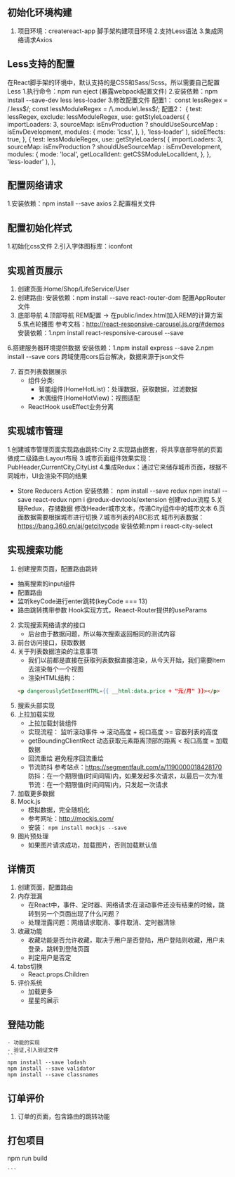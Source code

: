 ## 初始化环境构建
1. 项目环境：createreact-app 脚手架构建项目环境
2.支持Less语法
3.集成网络请求Axios

## Less支持的配置
在React脚手架的环境中，默认支持的是CSS和Sass/Scss。所以需要自己配置Less
1.执行命令：npm run eject (暴露webpack配置文件)
2.安装依赖：npm install --save-dev less less-loader
3.修改配置文件
    配置1：
        const lessRegex = /\.less$/;
        const lessModuleRegex = /\.module\.less$/;
    配置2：
            {
              test: lessRegex,
              exclude: lessModuleRegex,
              use: getStyleLoaders(
                {
                  importLoaders: 3,
                  sourceMap: isEnvProduction
                    ? shouldUseSourceMap
                    : isEnvDevelopment,
                  modules: {
                    mode: 'icss',
                  },
                },
                'less-loader'
              ),
              sideEffects: true,
            },
            {
              test: lessModuleRegex,
              use: getStyleLoaders(
                {
                  importLoaders: 3,
                  sourceMap: isEnvProduction
                    ? shouldUseSourceMap
                    : isEnvDevelopment,
                  modules: {
                    mode: 'local',
                    getLocalIdent: getCSSModuleLocalIdent,
                  },
                },
                'less-loader'
              ),
            },


## 配置网络请求
1.安装依赖：npm install --save axios
2.配置相关文件

## 配置初始化样式
1.初始化css文件
2.引入字体图标库：iconfont

## 实现首页展示
1. 创建页面:Home/Shop/LifeService/User
2. 创建路由:
    安装依赖：npm install --save react-router-dom
    配置AppRouter文件
3. 底部导航
4.顶部导航
    REM配置 -> 在public/index.html加入REM的计算方案
5.焦点轮播图
    参考文档：http://react-responsive-carousel.js.org/#demos
    安装依赖：1.npm install react-responsive-carousel --save

6.搭建服务器环境提供数据
  安装依赖：1.npm install express --save   2.npm install --save cors 
  跨域使用cors后台解决，数据来源于json文件

7. 首页列表数据展示
    - 组件分类:
        - 智能组件(HomeHotList)：处理数据，获取数据，过滤数据
        - 木偶组件(HomeHotView)：视图适配
    - ReactHook useEffect业务分离


## 实现城市管理
1.创建城市管理页面实现路由跳转:City
2.实现路由嵌套，将共享底部导航的页面做成二级路由:Layout布局
3.城市页面组件效果实现：PubHeader,CurrentCity,CityList
4.集成Redux：通过它来储存城市页面，根据不同城市，UI会渲染不同的结果
  - Store Reducers Action
  安装依赖： npm install --save redux
            npm install --save react-redux
            npm i @redux-devtools/extension
  创建redux流程
5.关联Redux，存储数据
  修改Header城市文本，传递City组件中的城市文本
6.页面数据需要根据城市进行切换
7.城市列表的ABC形式
  城市列表数据：https://bang.360.cn/aj/getcitycode
  安装依赖:npm i react-city-select

## 实现搜索功能
1. 创建搜索页面，配置路由跳转
  - 抽离搜索的input组件
  - 配置路由
  - 监听keyCode进行enter跳转(keyCode === 13)
  - 路由跳转携带参数
      Hook实现方式，Reaect-Router提供的useParams
2. 实现搜索网络请求的接口
    - 后台由于数据问题，所以每次搜索返回相同的测试内容
3. 前台访问接口，获取数据
4. 关于列表数据渲染的注意事项
    - 我们以前都是直接在获取列表数据直接渲染，从今天开始，我们需要Item去渲染每个一个视图
    - 渲染HTML结构：
    ```html
    <p dangerouslySetInnerHTML={{ __html:data.price + "元/月" }}></p>
    ```
5. 搜索头部实现
6. 上拉加载实现
    - 上拉加载封装组件
    - 实现流程：
        监听滚动事件 -> 滚动高度 + 视口高度 >= 容器列表的高度
    - getBoundingClientRect
        动态获取元素距离顶部的距离 < 视口高度 = 加载数据
    - 回流重绘
        避免程序回流重绘
    - 节流防抖
        参考站点：https://segmentfault.com/a/1190000018428170
        防抖：在一个期限值(时间间隔)内，如果发起多次请求，以最后一次为准
        节流：在一个期限值(时间间隔)内，只发起一次请求
7. 加载更多数据
8. Mock.js
    - 模拟数据，完全随机化
    - 参考网址：http://mockjs.com/
    - 安装： `npm install mockjs --save`
9. 图片预处理
    - 如果图片请求成功，加载图片，否则加载默认值
  
## 详情页
1. 创建页面，配置路由
2. 内存泄漏
    - 在React中，事件、定时器、网络请求:在滚动事件还没有结束的时候，跳转到另一个页面出现了什么问题？
    - 处理泄露问题：网络请求取消、事件取消、定时器清除
3. 收藏功能
    - 收藏功能是否允许收藏，取决于用户是否登陆，用户登陆则收藏，用户未登录，跳转到登陆页面
    - 判定用户是否定
4. tabs切换
    - React.props.Children
5. 评价系统
    - 加载更多
    - 星星的展示
## 登陆功能
    - 功能的实现
    - 验证,引入验证文件
    ```
    npm install --save lodash
    npm install --save validator
    npm install --save classnames

## 订单评价
1. 订单的页面，包含路由的跳转功能

## 打包项目
npm run build

    ```

